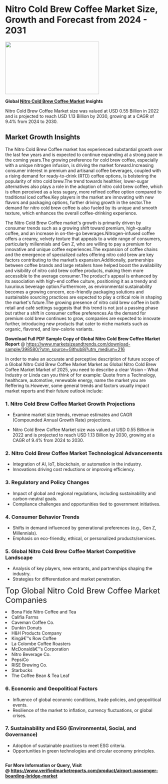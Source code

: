 <H1>Nitro Cold Brew Coffee Market Size, Growth and Forecast from 2024 - 2031</H1><img class="aligncenter size-medium wp-image-584254" src="https://thirdeyenews.in/wp-content/uploads/2024/09/Global-Market-Research-300x168.jpeg" alt="" width="300" height="168" /><p><strong>Global&nbsp;<a href="https://www.marketsizeandtrends.com/download-sample/398580/?utm_source=Github8j?utm_medium=216">Nitro Cold Brew Coffee Market</a> Insights</strong></p><p>Nitro Cold Brew Coffee Market size was valued at USD 0.55 Billion in 2022 and is projected to reach USD 1.13 Billion by 2030, growing at a CAGR of 9.4% from 2024 to 2030.</p><p><h2>Market Growth Insights</h2> <p>The Nitro Cold Brew Coffee market has experienced substantial growth over the last few years and is expected to continue expanding at a strong pace in the coming years.The growing preference for cold brew coffee, especially with a unique nitrogen infusion, is driving the market forward.Increasing consumer interest in premium and artisanal coffee beverages, coupled with a rising demand for ready-to-drink (RTD) coffee options, is bolstering the popularity of nitro cold brew.The trend towards healthier, lower-sugar alternatives also plays a role in the adoption of nitro cold brew coffee, which is often perceived as a less sugary, more refined coffee option compared to traditional iced coffee.Key players in the market are innovating with new flavors and packaging options, further driving growth in the sector.The demand for nitro cold brew coffee is also fueled by its unique and smooth texture, which enhances the overall coffee-drinking experience.</p> <p>The Nitro Cold Brew Coffee market's growth is primarily driven by consumer trends such as a growing shift toward premium, high-quality coffee, and an increase in on-the-go beverages.Nitrogen-infused coffee offers a creamy, velvety texture that appeals to a wide range of consumers, particularly millennials and Gen Z, who are willing to pay a premium for innovative and unique coffee experiences.The expansion of coffee chains and the emergence of specialized cafes offering nitro cold brew are key factors contributing to the market’s expansion.Additionally, partnerships between coffee brands and large retailers have helped boost the availability and visibility of nitro cold brew coffee products, making them more accessible to the average consumer.The product's appeal is enhanced by its association with high-end coffee culture, positioning it as a trendy and luxurious beverage option.Furthermore, as environmental sustainability becomes a growing concern, eco-friendly packaging solutions and sustainable sourcing practices are expected to play a critical role in shaping the market's future.The growing presence of nitro cold brew coffee in both retail and café settings suggests that this trend is not just a passing phase but rather a shift in consumer coffee preferences.As the demand for premium cold brew continues to grow, companies are expected to innovate further, introducing new products that cater to niche markets such as organic, flavored, and low-calorie variants.</p> <p><span class=""><strong>Download Full PDF Sample Copy of Global Nitro Cold Brew Coffee Market Report</strong> @ <a href="https://www.marketsizeandtrends.com/download-sample/398580/?utm_source=Github8j?utm_medium=216" target="_blank">https://www.marketsizeandtrends.com/download-sample/398580/?utm_source=Github8j?utm_medium=216</a></span></p><p>In order to make an accurate and perceptive description of future scope of a Global&nbsp;Nitro Cold Brew Coffee Market Market as Global&nbsp;Nitro Cold Brew Coffee Market Market of 2025, you need to describe a clear Vision &ndash; What Industry or Linda can you think of for example: Quote from a Technology, healthcare, automotive, renewable energy, name the market you are Reffering to.However, some general trends and factors usually impact market reports and their future outlook include:</p><h3>1.&nbsp;<strong>Nitro Cold Brew Coffee Market Growth Projections</strong></h3><ul><li>Examine market size trends, revenue estimates and CAGR (Compounded Annual Growth Rate) projections.</li><li><p>Nitro Cold Brew Coffee Market size was valued at USD 0.55 Billion in 2022 and is projected to reach USD 1.13 Billion by 2030, growing at a CAGR of 9.4% from 2024 to 2030.</p></li></ul><h3>2.&nbsp;<strong>Nitro Cold Brew Coffee Market Technological Advancements</strong></h3><ul><li>Integration of AI, IoT, blockchain, or automation in the industry.</li><li>Innovations driving cost reductions or improving efficiency.</li></ul><h3>3.&nbsp;<strong>Regulatory and Policy Changes</strong></h3><ul><li>Impact of global and regional regulations, including sustainability and carbon-neutral goals.</li><li>Compliance challenges and opportunities tied to government initiatives.</li></ul><h3>4.&nbsp;<strong>Consumer Behavior Trends</strong></h3><ul><li>Shifts in demand influenced by generational preferences (e.g., Gen Z, Millennials).</li><li>Emphasis on eco-friendly, ethical, or personalized products/services.</li></ul><h3>5.&nbsp;<strong>Global Nitro Cold Brew Coffee Market Competitive Landscape</strong></h3><ul><li>Analysis of key players, new entrants, and partnerships shaping the industry.</li><li>Strategies for differentiation and market penetration.</li></ul><p data-pm-slice="1 1 []"><span style="color: inherit; font-family: inherit; font-size: 25px;">Top Global Nitro Cold Brew Coffee Market Companies</span></p><div class="" data-test-id=""><p><li>Bona Fide Nitro Coffee and Tea</li><li> Califia Farms</li><li> Caveman Coffee Co.</li><li> Dunkin Donuts</li><li> H&H Products Company</li><li> Kingâ€™s Row Coffee</li><li> La Colombe Coffee Roasters</li><li> McDonaldâ€™s Corporation</li><li> Nitro Beverage Co.</li><li> PepsiCo</li><li> RISE Brewing Co.</li><li> Starbucks</li><li> The Coffee Bean & Tea Leaf</li></p></div><h3>6.&nbsp;<strong>Economic and Geopolitical Factors</strong></h3><ul><li>Influence of global economic conditions, trade policies, and geopolitical events.</li><li>Resilience of the market to inflation, currency fluctuations, or global crises.</li></ul><h3>7.&nbsp;<strong>Sustainability and ESG (Environmental, Social, and Governance)</strong></h3><ul><li>Adoption of sustainable practices to meet ESG criteria.</li><li>Opportunities in green technologies and circular economy principles.</li></ul><h2><strong style="font-size: 14px;">For More Information or Query, Visit @&nbsp;</strong><a style="background-color: #ffffff; font-size: 14px;" href="https://www.marketsizeandtrends.com/report/nitro-cold-brew-coffee-market/" target="_blank">https://www.verifiedmarketreports.com/product/airport-passenger-boarding-bridge-market</a></h2>
